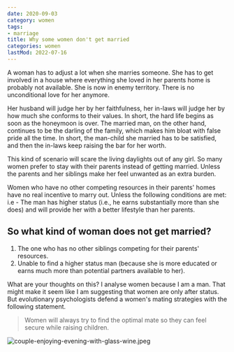 ```yaml
---
date: 2020-09-03
category: women
tags:
- marriage
title: Why some women don't get married
categories: women
lastMod: 2022-07-16
---
```

A woman has to adjust a lot when she marries someone. She has to get involved in a house where everything she loved in her parents home is probably not available. She is now in enemy territory. There is no unconditional love for her anymore.

Her husband will judge her by her faithfulness, her in-laws will judge her by how much she conforms to their values. In short, the hard life begins as soon as the honeymoon is over. The married man, on the other hand, continues to be the darling of the family, which makes him bloat with false pride all the time. In short, the man-child she married has to be satisfied, and then the in-laws keep raising the bar for her worth.

This kind of scenario will scare the living daylights out of any girl. So many women prefer to stay with their parents instead of getting married. Unless the parents and her siblings make her feel unwanted as an extra burden.

Women who have no other competing resources in their parents' homes have no real incentive to marry out. Unless the following conditions are met: i.e - The man has higher status (i.e., he earns substantially more than she does) and will provide her with a better lifestyle than her parents.

## So what kind of woman does not get married?

1. The one who has no other siblings competing for their parents' resources.
2. Unable to find a higher status man (because she is more educated or earns much more than potential partners available to her).

What are your thoughts on this? I analyse women because I am a man. That might make it seem like I am suggesting that women are only after status. But evolutionary psychologists defend a women's mating strategies with the following statement. 

> Women will always try to find the optimal mate so they can feel secure while raising children.

![couple-enjoying-evening-with-glass-wine.jpeg](https://manojnayak.mataroa.blog/images/479d6c8b.jpeg)
